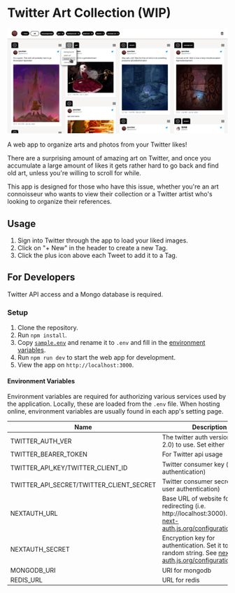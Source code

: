 # Twitter Art Collection (WIP)

![Sample image](public/assets/sample_image.png)

A web app to organize arts and photos from your Twitter likes!

There are a surprising amount of amazing art on Twitter, and once you accumulate a large amount of likes it gets rather hard to go back and find old art, unless you're willing to scroll for while.

This app is designed for those who have this issue, whether you're an art connoisseur who wants to view their collection or a Twitter artist who's looking to organize their references.

## Usage

1. Sign into Twitter through the app to load your liked images.
2. Click on "+ New" in the header to create a new Tag.
3. Click the plus icon above each Tweet to add it to a Tag.

## For Developers

Twitter API access and a Mongo database is required.

### Setup

1. Clone the repository.
2. Run `npm install`.
3. Copy [`sample.env`](./sample.env) and rename it to `.env` and fill in the [environment variables](#environment-variables).
4. Run `npm run dev` to start the web app for development.
5. View the app on `http://localhost:3000`.

#### Environment Variables

Environment variables are required for authorizing various services used by the application. Locally, these are loaded from the `.env` file. When hosting online, environment variables are usually found in each app's setting page.

| Name                                     | Description                                                                                                                                                                 |
| ---------------------------------------- | --------------------------------------------------------------------------------------------------------------------------------------------------------------------------- |
| TWITTER_AUTH_VER                         | The twitter auth version (1.0 or 2.0) to use. Set either                                                                                                                    |
| TWITTER_BEARER_TOKEN                     | For Twitter api usage                                                                                                                                                       |
| TWITTER_API_KEY/TWITTER_CLIENT_ID        | Twitter consumer key (for user authentication)                                                                                                                              |
| TWITTER_API_SECRET/TWITTER_CLIENT_SECRET | Twitter consumer secret (for user authentication)                                                                                                                           |
| NEXTAUTH_URL                             | Base URL of website for redirecting (i.e. http://localhost:3000). See [next-auth.js.org/configuration/options](https://next-auth.js.org/configuration/options#nextauth_url) |
| NEXTAUTH_SECRET                          | Encryption key for authentication. Set it to a random string. See [next-auth.js.org/configuration/options](https://next-auth.js.org/configuration/options#nextauth_secret)  |
| MONGODB_URI                              | URI for mongodb                                                                                                                                                             |
| REDIS_URL                                | URL for redis                                                                                                                                                               |
